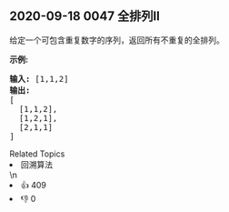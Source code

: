## 2020-09-18  0047 全排列II

<p>给定一个可包含重复数字的序列，返回所有不重复的全排列。</p>

<p><strong>示例:</strong></p>

<pre><strong>输入:</strong> [1,1,2]
<strong>输出:</strong>
[
  [1,1,2],
  [1,2,1],
  [2,1,1]
]</pre>
<div><div>Related Topics</div><div><li>回溯算法</li></div></div>\n<div><li>👍 409</li><li>👎 0</li></div>